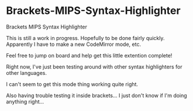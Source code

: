 # Brackets-MIPS-Syntax-Highlighter
Brackets MIPS Syntax Highlighter

This is still a work in progress. Hopefully to be done fairly quickly. Apparently I have to make a new CodeMirror mode, etc.

Feel free to jump on board and help get this little extention complete!

Right now, I've just been testing around with other syntax highlighters for other languages.

I can't seem to get this mode thing working quite right.

Also having trouble testing it inside brackets... I just don't know if I'm doing anything right...
